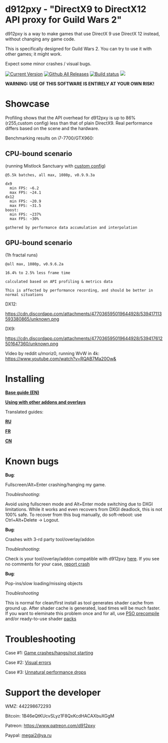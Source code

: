 # d912pxy - "DirectX9 to DirectX12 API proxy for Guild Wars 2"

d912pxy is a way to make games that use DirectX 9 use DirectX 12 instead, without changing any game code.

This is specifically designed for Guild Wars 2.
You can try to use it with other games; it might work.

Expect some minor crashes / visual bugs.

[![Current Version](https://img.shields.io/github/release/megai2/d912pxy)](https://github.com/megai2/d912pxy/releases) [![Github All Releases](https://img.shields.io/github/downloads/megai2/d912pxy/total.svg)]()  [![Build status](https://ci.appveyor.com/api/projects/status/gs8drlb0goyp6h28?svg=true)](https://ci.appveyor.com/project/megai2/d912pxy)
[![](https://img.shields.io/discord/384735285197537290.svg?logo=discord&logoColor=f0f0f0)](https://discord.gg/fY9KADf)

**WARNING: USE OF THIS SOFTWARE IS ENTIRELY AT YOUR OWN RISK!**

# Showcase

Profiling shows that the API overhead for d912pxy is up to 86% (r255,custom config) less than that of plain DirectX9.
Real performance differs based on the scene and the hardware.

Benchmarking results on i7-7700/GTX960:

## CPU-bound scenario
(running Mistlock Sanctuary
with [custom config](https://cdn.discordapp.com/attachments/545164738288418816/583364425847799818/config.ini))

```
@5.5k batches, all max, 1080p, v0.9.9.3a

dx9
  min FPS: ~6.2
  max FPS: ~24.1
dx12
  min FPS: ~20.9
  max FPS: ~31.5
boost:
  min FPS: ~237%
  max FPS: ~30%
  
gathered by performance data accumulation and interpolation

```

## GPU-bound scenario
(1h fractal runs)

```
@all max, 1080p, v0.9.6.2a

16.4% to 2.5% less frame time

calculated based on API profiling & metrics data

This is affected by performance recording, and should be better in normal situations
```

DX12:

https://cdn.discordapp.com/attachments/477036595019644928/539417113593380865/unknown.png

DX9:

https://cdn.discordapp.com/attachments/477036595019644928/539417612501647360/unknown.png

Video by reddit u/moriz0, running WvW in 4k: https://www.youtube.com/watch?v=RQAB7Ma20Ow&

# Installing

[**Base guide (EN)**](https://github.com/megai2/d912pxy/wiki/Installing)

[**Using with other addons and overlays**](https://github.com/megai2/d912pxy/wiki/Using-with-other-addons-and-overlays)

Translated guides:

[**RU**](https://github.com/megai2/d912pxy/wiki/InstallingRU)

[**FR**](https://www.youtube.com/watch?v=hfSSIBICG6E)

[**CN**](https://hackmd.io/vXa_ukUpQaOaLRBDdXdMLA)

# Known bugs

**Bug**: 

Fullscreen/Alt+Enter crashing/hanging my game.

*Troubleshooting*: 

Avoid using fullscreen mode and Alt+Enter mode switching due to DXGI limitations. 
While it works and even recovers from DXGI deadlock, this is not 100% safe.
To recover from this bug manually, do soft-reboot: use Ctrl+Alt+Delete -> Logout.

**Bug**:

Crashes with 3-rd party tool/overlay/addon 

*Troubleshooting*: 

Check is your tool/overlay/addon compatible with d912pxy [here](https://github.com/megai2/d912pxy/issues/38). 
If you see no comments for your case, [report crash](https://github.com/megai2/d912pxy/wiki/Reporting-crashes)

**Bug**:

Pop-ins/slow loading/missing objects

*Troubleshooting*

This is normal for clean/first install as tool generates shader cache from ground up.
After shader cache is generated, load times will be much faster.
If you want to eleminate this problem once and for all, use [PSO precompile](https://github.com/megai2/d912pxy/wiki/Using-PSO-precompile)
and/or ready-to-use shader [packs](https://github.com/megai2/d912pxy/wiki/Shader-packs)

# Troubleshooting

Case #1: [Game crashes/hangs/not starting](https://github.com/megai2/d912pxy/wiki/Reporting-crashes)

Case #2: [Visual errors](https://github.com/megai2/d912pxy/wiki/Reporting-visual-errors)

Case #3: [Unnatural performance drops](https://github.com/megai2/d912pxy/wiki/Reporting-performance-issues)

# Support the developer

WMZ: 442298672293

Bitcoin: 1B46eQtKUcvSLyz1F8QxKcdHACAXbuXGgM

Patreon: https://www.patreon.com/d912pxy

Paypal: megai2@ya.ru
